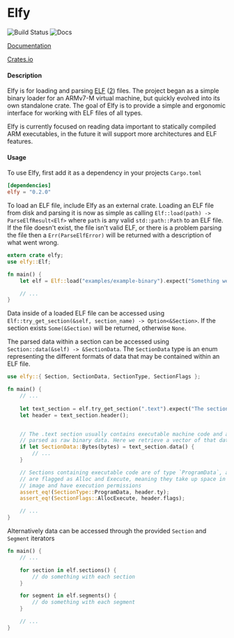 # Elfy
![Build Status](https://travis-ci.org/JerTH/elfy.svg?branch=master)
![Docs](https://docs.rs/elfy/badge.svg)

[Documentation](https://docs.rs/elfy)

[Crates.io](https://crates.io/crates/elfy)

#### Description
Elfy is for loading and parsing [ELF](https://en.wikipedia.org/wiki/Executable_and_Linkable_Format) ([2](https://wiki.osdev.org/ELF)) files. The project began as a simple binary loader for an ARMv7-M virtual machine, but quickly evolved into its own standalone crate. The goal of Elfy is to provide a simple and ergonomic interface for working with ELF files of all types.

Elfy is currently focused on reading data important to statically compiled ARM executables, in the future it will support more architectures and ELF features.

#### Usage
To use Elfy, first add it as a dependency in your projects `Cargo.toml`
```toml
[dependencies]
elfy = "0.2.0"
```

To load an ELF file, include Elfy as an external crate. Loading an ELF file from disk and parsing it is now as simple as calling `Elf::load(path) -> ParseElfResult<Elf>` where `path` is any valid `std::path::Path` to an ELF file. If the file doesn't exist, the file isn't valid ELF, or there is a problem parsing the file then a `Err(ParseElfError)` will be returned with a description of what went wrong.
```rust
extern crate elfy;
use elfy::Elf;

fn main() {
    let elf = Elf::load("examples/example-binary").expect("Something went wrong!");

    // ...
}
```

Data inside of a loaded ELF file can be accessed using `Elf::try_get_section(&self, section_name) -> Option<&Section>`. If the section exists `Some(&Section)` will be returned, otherwise `None`.

The parsed data within a section can be accessed using `Section::data(&self) -> &SectionData`. The `SectionData` type is an enum representing the different formats of data that may be contained within an ELF file.
```rust
use elfy::{ Section, SectionData, SectionType, SectionFlags };

fn main() {
    // ...
    
    let text_section = elf.try_get_section(".text").expect("The section doesn't exist!");
    let header = text_section.header();


    // The .text section usually contains executable machine code and as such will be
    // parsed as raw binary data. Here we retrieve a vector of that data in `bytes` 
    if let SectionData::Bytes(bytes) = text_section.data() {
        // ...
    }

    // Sections containing executable code are of type `ProgramData`, and
    // are flagged as Alloc and Execute, meaning they take up space in a program
    // image and have execution permissions
    assert_eq!(SectionType::ProgramData, header.ty);
    assert_eq!(SectionFlags::AllocExecute, header.flags);

    // ...
}
```

Alternatively data can be accessed through the provided `Section` and `Segment` iterators

```rust
fn main() {
    // ...

    for section in elf.sections() {
        // do something with each section
    }

    for segment in elf.segments() {
        // do something with each segment
    }

    // ...
}
```
